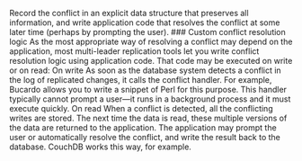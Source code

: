 Record the conflict in an explicit data structure that preserves all information, and write
application code that resolves the conflict at some later time (perhaps by prompting the user). ### Custom conflict resolution logic 
As the most appropriate way of resolving a conflict may depend on the application, most multi-leader
replication tools let you write conflict resolution logic using application code. That code may be
executed on write or on read: On write 
As soon as the database system detects a conflict in the log of replicated changes, it calls the
conflict handler. For example, Bucardo allows you to write a snippet of Perl for this purpose.
This handler typically cannot prompt a user—it runs in a background process and it must execute
quickly. On read 
When a conflict is detected, all the conflicting writes are stored. The next time the data is
read, these multiple versions of the data are returned to the application. The application may
prompt the user or automatically resolve the conflict, and write the result back to the database.
CouchDB works this way, for example.